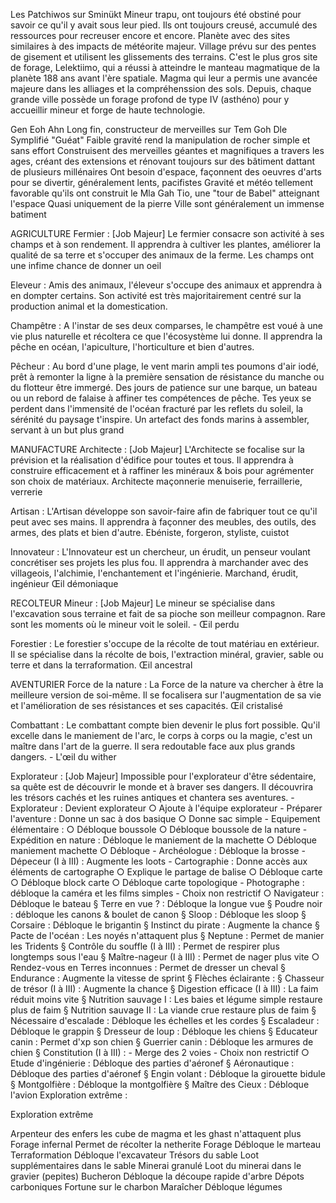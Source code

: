 Les Patchiwos sur Sminükt
Mineur trapu, ont toujours été obstiné pour savoir ce qu'il y avait sous leur pied. Ils ont toujours creusé, accumulé des ressources pour recreuser encore et encore. Planète avec des sites similaires à des impacts de météorite majeur.
Village prévu sur des pentes de gisement et utilisent les glissements des terrains. C'est le plus gros site de forage, Lelektiimo, qui a réussi à atteindre le manteau magmatique de la planète 188 ans avant l'ère spatiale. Magma qui leur a permis une avancée majeure dans les alliages et la compréhenssion des sols. Depuis, chaque grande ville possède un forage profond de type IV (asthéno) pour y accueillir mineur et forge de haute technologie. 

Gen Eoh Ahn 
Long fin, constructeur de merveilles sur Tem Goh Dle
Symplifié "Guéat"
Faible gravité rend la manipulation de rocher simple et sans effort
Construisent des merveilles géantes et magnifiques a travers les ages, créant des extensions et rénovant toujours sur des bâtiment dattant de plusieurs millénaires
Ont besoin d'espace, façonnent des oeuvres d'arts pour se divertir, généralement lents, pacifistes
Gravité et météo tellement favorable qu'ils ont construit le Mla Gah Tio, une "tour de Babel" atteignant l'espace
Quasi uniquement de la pierre
Ville sont généralement un immense batiment






AGRICULTURE
Fermier :  [Job Majeur] Le fermier consacre son activité à ses champs et à son rendement. Il apprendra à cultiver les plantes, améliorer la qualité de sa terre et s'occuper des animaux de la ferme.
Les champs ont une infime chance de donner un oeil

Eleveur : Amis des animaux, l'éleveur s'occupe des animaux et apprendra à en dompter certains. Son activité est très majoritairement centré sur la production animal et la domestication.


Champêtre : A l'instar de ses deux comparses, le champêtre est voué à une vie plus naturelle et récoltera ce que l'écosystème lui donne. Il apprendra la pêche en océan, l'apiculture, l'horticulture et bien d'autres.

Pêcheur : Au bord d'une plage, le vent marin ampli tes poumons d'air iodé, prêt à remonter la ligne à la première sensation de résistance du manche ou du flotteur être immergé. Des jours de patience sur une barque, un bateau ou un rebord de falaise à affiner tes compétences de pêche. Tes yeux se perdent dans l'immensité de l'océan fracturé par les reflets du soleil, la sérénité du paysage t'inspire. Un artefact des fonds marins à assembler, servant à un but plus grand

MANUFACTURE
Architecte : [Job Majeur] L'Architecte se focalise sur la prévision et la réalisation d'édifice pour toutes et tous. Il apprendra à construire efficacement et à raffiner les minéraux & bois pour agrémenter son choix de matériaux.
Architecte maçonnerie menuiserie, ferraillerie, verrerie

Artisan : L'Artisan développe son savoir-faire afin de fabriquer tout ce qu'il peut avec ses mains. Il apprendra à façonner des meubles, des outils, des armes, des plats et bien d'autre.
Ebéniste, forgeron, styliste, cuistot

Innovateur : L'Innovateur est un chercheur, un érudit, un penseur voulant concrétiser ses projets les plus fou. Il apprendra à marchander avec des villageois, l'alchimie, l'enchantement et l'ingénierie.
Marchand, érudit, ingénieur
Œil démoniaque

RECOLTEUR
Mineur : [Job Majeur] Le mineur se spécialise dans l'excavation sous terraine et fait de sa pioche son meilleur compagnon. Rare sont les moments où le mineur voit le soleil.
	- Œil perdu 

Forestier : Le forestier s'occupe de la récolte de tout matériau en extérieur. Il se spécialise dans la récolte de bois, l'extraction minéral, gravier, sable ou terre et dans la terraformation.
Œil ancestral

AVENTURIER
Force de la nature : La Force de la nature va chercher à être la meilleure version de soi-même. Il se focalisera sur l'augmentation de sa vie et l'amélioration de ses résistances et ses capacités. 
Œil cristalisé

Combattant : Le combattant compte bien devenir le plus fort possible. Qu'il excelle dans le maniement de l'arc, le corps à corps ou la magie, c'est un maître dans l'art de la guerre. Il sera redoutable face aux plus grands dangers.
	- L'œil du wither

Explorateur : [Job Majeur] Impossible pour l'explorateur d'être sédentaire, sa quête est de découvrir le monde et à braver ses dangers. Il découvrira les trésors cachés et les ruines antiques et chantera ses aventures.
	- Explorateur : Devient explorateur
		○ Ajoute à l'équipe explorateur
	- Préparer l'aventure : Donne un sac à dos basique
		○ Donne sac simple
	- Equipement élémentaire : 
		○ Débloque boussole
		○ Débloque boussole de la nature
	- Expédition en nature : Débloque le maniement de la machette
		○ Débloque maniement machette
		○ Débloque 
	- Archéologue : Débloque la brosse
	- Dépeceur (I à III) : Augmente les loots
	- Cartographie : Donne accès aux éléments de cartographe
		○ Explique le partage de balise
		○ Débloque carte
		○ Débloque block carte
		○ Débloque carte topologique
	- Photographe : débloque la caméra et les films simples
	- Choix non restrictif
		○ Navigateur : Débloque le bateau
			§ Terre en vue ? : Débloque la longue vue
			§ Poudre noir : débloque les canons & boulet de canon
			§ Sloop : Débloque les sloop
			§ Corsaire : Débloque le brigantin
			§ Instinct du pirate : Augmente la chance
			§ Pacte de l'océan : Les noyés n'attaquent plus
			§ Neptune : Permet de manier les Tridents
			§ Contrôle du souffle (I à III) : Permet de respirer plus longtemps sous l'eau
			§ Maître-nageur (I à III) : Permet de nager plus vite
		○ Rendez-vous en Terres inconnues : Permet de dresser un cheval
			§ Endurance : Augmente la vitesse de sprint
			§ Flèches éclairante : 
			§ Chasseur de trésor (I à III) : Augmente la chance
			§ Digestion efficace (I à III) : La faim réduit moins vite
			§ Nutrition sauvage I : Les baies et légume simple restaure plus de faim
			§ Nutrition sauvage II : La viande crue restaure plus de faim
			§ Nécessaire d'escalade : Débloque les échelles et les cordes
			§ Escaladeur : Débloque le grappin
			§ Dresseur de loup : Débloque les chiens
			§ Educateur canin : Permet d'xp son chien
			§ Guerrier canin : Débloque les armures de chien
			§ Constitution (I à III) : 
	- Merge des 2 voies
	- Choix non restrictif
		○ Etude d'ingénierie : Débloque des parties d'aéronef
			§ Aéronautique : Débloque des parties d'aéronef
			§ Engin volant : Débloque la girouette bidule
			§ Montgolfière : Débloque la montgolfière
			§ Maître des Cieux : Débloque l'avion
Exploration extrême : 

Exploration extrême	
	
Arpenteur des enfers	les cube de magma et les ghast n'attaquent plus
Forage infernal	Permet de récolter la netherite
Forage	Débloque le marteau
Terraformation	Débloque l'excavateur
Trésors du sable	Loot supplémentaires dans le sable
Minerai granulé	Loot du minerai dans le gravier (pepites)
Bucheron	Débloque la découpe rapide d'arbre
Dépots carboniques	Fortune sur le charbon
Maraîcher	Débloque légumes
